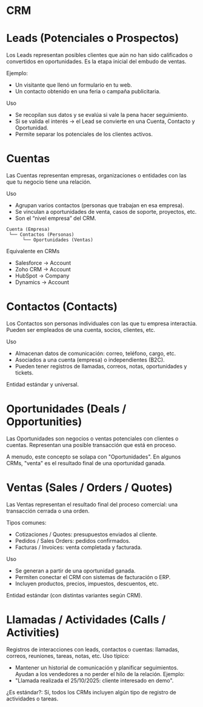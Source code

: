 # CRM

# Leads (Potenciales o Prospectos)

Los Leads representan posibles clientes que aún no han sido calificados o convertidos en oportunidades.
Es la etapa inicial del embudo de ventas.


Ejemplo:

- Un visitante que llenó un formulario en tu web.
- Un contacto obtenido en una feria o campaña publicitaria.


Uso

- Se recopilan sus datos y se evalúa si vale la pena hacer seguimiento.
- Si se valida el interés → el Lead se convierte en una Cuenta, Contacto y Oportunidad.
- Permite separar los potenciales de los clientes activos.



# Cuentas

Las Cuentas representan empresas, organizaciones o entidades con las que tu negocio tiene una relación.


Uso

- Agrupan varios contactos (personas que trabajan en esa empresa).
- Se vinculan a oportunidades de venta, casos de soporte, proyectos, etc.
- Son el “nivel empresa” del CRM.

```
Cuenta (Empresa)
 └── Contactos (Personas)
      └── Oportunidades (Ventas)
```


Equivalente en CRMs

- Salesforce → Account
- Zoho CRM → Account
- HubSpot → Company
- Dynamics → Account

# Contactos (Contacts)

Los Contactos son personas individuales con las que tu empresa interactúa.
Pueden ser empleados de una cuenta, socios, clientes, etc.


Uso

- Almacenan datos de comunicación: correo, teléfono, cargo, etc.
- Asociados a una cuenta (empresa) o independientes (B2C).
- Pueden tener registros de llamadas, correos, notas, oportunidades y tickets.

Entidad estándar y universal.



# Oportunidades (Deals / Opportunities)

Las Oportunidades son negocios o ventas potenciales con clientes o cuentas.
Representan una posible transacción que está en proceso.


A menudo, este concepto se solapa con "Oportunidades". En algunos CRMs, "venta" es el resultado final de una oportunidad ganada.


# Ventas (Sales / Orders / Quotes)

Las Ventas representan el resultado final del proceso comercial: una transacción cerrada o una orden.

Tipos comunes:

- Cotizaciones / Quotes: presupuestos enviados al cliente.
- Pedidos / Sales Orders: pedidos confirmados.
- Facturas / Invoices: venta completada y facturada.

Uso

- Se generan a partir de una oportunidad ganada.
- Permiten conectar el CRM con sistemas de facturación o ERP.
- Incluyen productos, precios, impuestos, descuentos, etc.

Entidad estándar (con distintas variantes según CRM).

# Llamadas / Actividades (Calls / Activities)

Registros de interacciones con leads, contactos o cuentas: llamadas, correos, reuniones, tareas, notas, etc.
Uso típico: 
- Mantener un historial de comunicación y planificar seguimientos. Ayudan a los vendedores a no perder el hilo de la relación.
Ejemplo: 
- "Llamada realizada el 25/10/2025: cliente interesado en demo".

¿Es estándar?: Sí, todos los CRMs incluyen algún tipo de registro de actividades o tareas.
